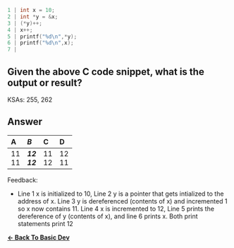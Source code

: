 ```c
1 | int x = 10;
2 | int *y = &x;
3 | (*y)++;
4 | x++;
5 | printf("%d\n",*y);
6 | printf("%d\n",x);
7 | 
```

## Given the above C code snippet, what is the output or result?

KSAs: 255, 262

## Answer
| A | ***B*** | C | D |
| :--- | :--- | :--- | :--- |
| 11<br>11 | ***12<br>12*** | 11<br>12 | 12<br>11 |


Feedback:

- Line 1 x is initialized to 10, Line 2 y is a pointer that gets intialized to the address of x. Line 3 y is dereferenced (contents of x) and incremented 1 so x now contains 11. Line 4 x is incremented to 12, Line 5 prints the dereference of y (contents of x), and line 6 prints x.  Both print statements print 12

[**<- Back To Basic Dev**](../../../Basic_Dev.md)

